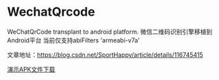 # WechatQrcode
WeChatQrCode transplant to android platform.
微信二维码识别引擎移植到Android平台
当前仅支持abiFilters 'armeabi-v7a'

文章地址：https://blog.csdn.net/SportHappy/article/details/116745415

[演示APK文件下载](https://github.com/malxt/WechatQrcode/blob/master/WechatQrcode_v1.0.0.apk)
